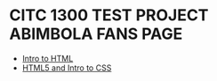 # CITC 1300 TEST PROJECT ABIMBOLA FANS PAGE

<ul>

<li><a href="intro_to_html/index.html" target="blank">Intro to HTML</a></li>
<li><a href="HTML5_to_css/index.html" target="blank">HTML5 and Intro to CSS</a></li>

</ul>